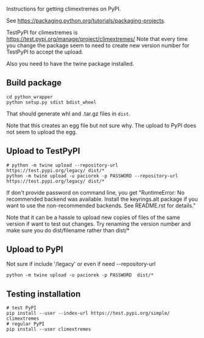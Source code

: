 Instructions for getting climextremes on PyPI.

See https://packaging.python.org/tutorials/packaging-projects.

TestPyPI for climextremes is https://test.pypi.org/manage/project/climextremes/
Note that every time you change the package seem to need to create new
version number for TestPyPI to accept the upload.

Also you need to have the twine package installed.

## Build package

```
cd python_wrapper
python setup.py sdist bdist_wheel
```

That should generate whl and .tar.gz files in `dist`.

Note that this creates an egg file but not sure why. The upload to PyPI does not seem to upload the egg.

## Upload to TestPyPI

```
# python -m twine upload --repository-url https://test.pypi.org/legacy/ dist/*
python -m twine upload -u paciorek -p PASSWORD --repository-url https://test.pypi.org/legacy/ dist/*
```

If don't provide password on command line, you get "RuntimeError: No recommended backend was available. Install the keyrings.alt package if you want to use the non-recommended backends. See README.rst for details."

Note that it can be a hassle to upload new copies of files of the same version if want to test out changes. Try renaming the version number and make sure you do dist/filename rather than dist/*


## Upload to PyPI

Not sure if include '/legacy' or even if need --repository-url

```
python -m twine upload -u paciorek -p PASSWORD  dist/*
```

## Testing installation

```
# test PyPI
pip install --user --index-url https://test.pypi.org/simple/ climextremes
# regular PyPI
pip install --user climextremes
```
